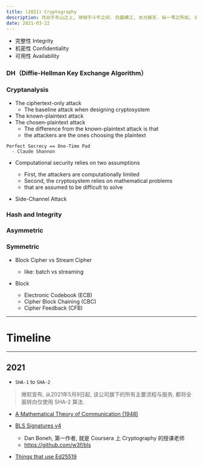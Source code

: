 ```yaml
---
title: (2021) Cryptography
description: 月出于东山之上, 徘徊于斗牛之间. 白露横江, 水光接天. 纵一苇之所如, 凌万顷之茫然.
date: 2021-03-22
---
```


* 完整性 Integrity
* 机密性 Confidentiality
* 可用性 Availability

### DH（Diffie-Hellman Key Exchange Algorithm）

### Cryptanalysis

* The ciphertext-only attack
  - The baseline attack when designing cryptosystem
* The known-plaintext attack
* The chosen-plaintext attack
  - The difference from the known-plaintext attack is that
  - the attackers are the ones choosing the plaintext

```
Perfect Secrecy == One-Time Pad
  - Claude Shannon
```

* Computational security relies on two assumptions
  - First, the attackers are computationally limited
  - Second, the cryptosystem relies on mathematical problems
  - that are assumed to be difficult to solve

* Side-Channel Attack

### Hash and Integrity

### Asymmetric

### Symmetric

* Block Cipher vs Stream Cipher
  - like: batch vs streaming

* Block
  - Electronic Codebook (ECB)
  - Cipher Block Chaining (CBC)
  - Cipher Feedback (CFB)

------------------

# Timeline

------------------

## 2021

* `SHA-1` to `SHA-2`

> 微软宣布, 从2021年5月9日起, 该公司旗下的所有主要流程与服务, 都将全面转向仅使用 SHA-2 算法.

* [A Mathematical Theory of Communication (1948)](https://en.wikipedia.org/wiki/A_Mathematical_Theory_of_Communication)

* [BLS Signatures v4](https://tools.ietf.org/html/draft-irtf-cfrg-bls-signature-04)
  - Dan Boneh, 第一作者, 就是 Coursera 上 Cryptography 的授课老师
  - https://github.com/w3f/bls

* [Things that use Ed25519](https://ianix.com/pub/ed25519-deployment.html)

